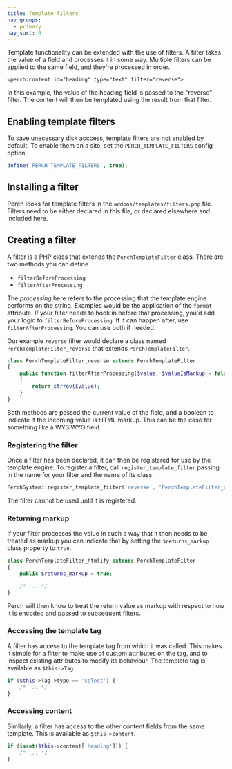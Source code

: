 ```yaml
---
title: Template filters
nav_groups:
  - primary
nav_sort: 6
---
```


Template functionality can be extended with the use of filters. A filter takes the value of a field and processes it in some way. Multiple filters can be applied to the same field, and they're processed in order.

```markup
<perch:content id="heading" type="text" filter="reverse">
``` 

In this example, the value of the heading field is passed to the "reverse" filter. The content will then be templated using the result from that filter.

## Enabling template filters

To save unecessary disk acccess, template filters are not enabled by default. To enable them on a site, set the `PERCH_TEMPLATE_FILTERS` config option.

```php
define('PERCH_TEMPLATE_FILTERS', true);
```

## Installing a filter

Perch looks for template filters in the `addons/templates/filters.php` file. Filters need to be either declared in this file, or declared elsewhere and included here.

## Creating a filter

A filter is a PHP class that extends the `PerchTemplateFilter` class. There are two methods you can define

- `filterBeforeProcessing`
- `filterAfterProcessing`

The _processing_ here refers to the processing that the template engine performs on the string. Examples would be the application of the `format` attribute. If your filter needs to hook in before that processing, you'd add your logic to `filterBeforeProcessing`. If it can happen after, use `filterAfterProcessing`. You can use both if needed.

Our example `reverse` filter would declare a class named `PerchTemplateFilter_reverse` that extends `PerchTemplateFilter`.

```php
class PerchTemplateFilter_reverse extends PerchTemplateFilter 
{
	public function filterAfterProcessing($value, $valueIsMarkup = false)
	{
		return strrev($value);
	}
}
```

Both methods are passed the current value of the field, and a boolean to indicate if the incoming value is HTML markup. This can be the case for something like a WYSIWYG field.

### Registering the filter

Once a filter has been declared, it can then be registered for use by the template engine. To register a filter, call `register_template_filter` passing in the name for your filter and the name of its class. 

```php
PerchSystem::register_template_filter('reverse', 'PerchTemplateFilter_reverse');
```

The filter cannot be used until it is registered.

### Returning markup

If your filter processes the value in such a way that it then needs to be treated as markup you can indicate that by setting the `$returns_markup` class property to `true`.

```php
class PerchTemplateFilter_htmlify extends PerchTemplateFilter 
{
	public $returns_markup = true;

	/* ... */
}
```

Perch will then know to treat the return value as markup with respect to how it is encoded and passed to subsequent filters.

### Accessing the template tag

A filter has access to the template tag from which it was called. This makes it simple for a filter to make use of custom attributes on the tag, and to inspect existing attributes to modify its behaviour. The template tag is available as `$this->Tag`.

```php
if ($this->Tag->type == 'select') {
	/* ... */
} 
```

### Accessing content

Similarly, a filter has access to the other content fields from the same template. This is available as `$this->content`.

```php
if (isset($this->content['heading'])) {
	/* ... */
}
```